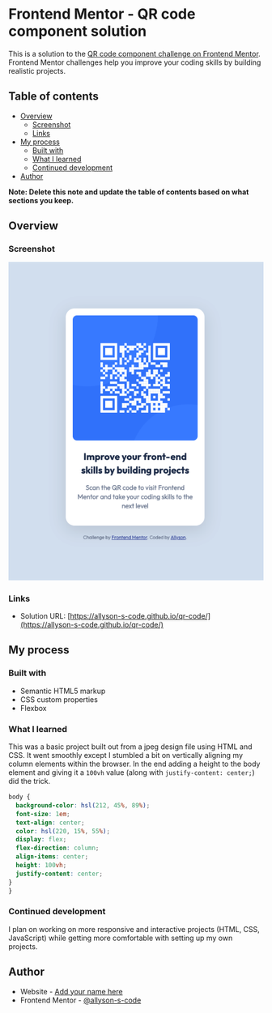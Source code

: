 # Frontend Mentor - QR code component solution

This is a solution to the [QR code component challenge on Frontend Mentor](https://www.frontendmentor.io/challenges/qr-code-component-iux_sIO_H). Frontend Mentor challenges help you improve your coding skills by building realistic projects.

## Table of contents

- [Overview](#overview)
  - [Screenshot](#screenshot)
  - [Links](#links)
- [My process](#my-process)
  - [Built with](#built-with)
  - [What I learned](#what-i-learned)
  - [Continued development](#continued-development)
- [Author](#author)

**Note: Delete this note and update the table of contents based on what sections you keep.**

## Overview

### Screenshot

![QR code component](images/qr-code-component-screenshot.png)

### Links

- Solution URL: [https://allyson-s-code.github.io/qr-code/](https://allyson-s-code.github.io/qr-code/)

## My process

### Built with

- Semantic HTML5 markup
- CSS custom properties
- Flexbox

### What I learned

This was a basic project built out from a jpeg design file using HTML and CSS. It went smoothly except I stumbled a bit on vertically aligning my column elements within the browser. In the end adding a height to the body element and giving it a `100vh` value (along with `justify-content: center;`) did the trick.

```css
body {
  background-color: hsl(212, 45%, 89%);
  font-size: 1em;
  text-align: center;
  color: hsl(220, 15%, 55%);
  display: flex;
  flex-direction: column;
  align-items: center;
  height: 100vh;
  justify-content: center;
}
}
```

### Continued development

I plan on working on more responsive and interactive projects (HTML, CSS, JavaScript) while getting more comfortable with setting up my own projects.

## Author

- Website - [Add your name here](https://allyson-s-code.github.io/Web-Dev-Portfolio/)
- Frontend Mentor - [@allyson-s-code](https://www.frontendmentor.io/profile/allyson-s-code)

